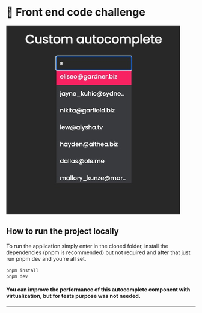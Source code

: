 # 🚀 Front end code challenge
![image](docs/images/customautocomplete.jpeg)

## How to run the project locally
To run the application simply enter in the cloned folder, install the dependencies (pnpm is recommended) but not required and after that just run pnpm dev and you're all set.
```
pnpm install
pnpm dev
```


#### You can improve the performance of this autocomplete component with virtualization, but for tests purpose was not needed.

---